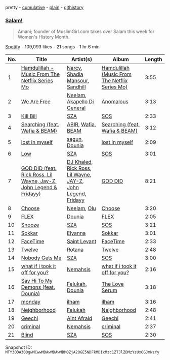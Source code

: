 pretty - [cumulative](/playlists/cumulative/37i9dQZF1DX38snDqzaVVW.md) - [plain](/playlists/plain/37i9dQZF1DX38snDqzaVVW) - [githistory](https://github.githistory.xyz/mackorone/spotify-playlist-archive/blob/main/playlists/plain/37i9dQZF1DX38snDqzaVVW)

### [Salam!](https://open.spotify.com/playlist/37i9dQZF1DX38snDqzaVVW)

> Amani; founder of MuslimGirl.com takes over Salam this week for Women's History Month.

[Spotify](https://open.spotify.com/user/spotify) - 109,093 likes - 21 songs - 1 hr 6 min

| No. | Title | Artist(s) | Album | Length |
|---|---|---|---|---|
| 1 | [Hamdulillah \- Music From The Netflix Series Mo](https://open.spotify.com/track/6X1aG6YCoSqsLPI7t56n4D) | [Narcy](https://open.spotify.com/artist/0dkcQCK8GjDBCGrjlUJhlg), [Shadia Mansour](https://open.spotify.com/artist/3PaRWHJX1nnmN4kffMGm93), [Sandhill](https://open.spotify.com/artist/0mREKS2VJxhULYPnh3C8s2) | [Hamdulillah \(Music From The Netflix Series Mo\)](https://open.spotify.com/album/0YnkmJkudVhAnOvHEHcBC0) | 3:55 |
| 2 | [We Are Free](https://open.spotify.com/track/60iw6Zx4Z38YQRFqxoJCXK) | [Neelam](https://open.spotify.com/artist/1p0c9Crh9k05s4Nr5XdEDK), [Akapello Di General](https://open.spotify.com/artist/4hhvAEAtrFQspxK4FyxGX0) | [Anomalous](https://open.spotify.com/album/0HNl3h7MklWOJIORQiMlWB) | 3:13 |
| 3 | [Kill Bill](https://open.spotify.com/track/1Qrg8KqiBpW07V7PNxwwwL) | [SZA](https://open.spotify.com/artist/7tYKF4w9nC0nq9CsPZTHyP) | [SOS](https://open.spotify.com/album/1nrVofqDRs7cpWXJ49qTnP) | 2:33 |
| 4 | [Searching \(feat\. Wafia & BEAM\)](https://open.spotify.com/track/1mJHsScnVxG4XghRhQf3C7) | [ABIR](https://open.spotify.com/artist/3QUOtWgmuxFyae4C0Q0thd), [Wafia](https://open.spotify.com/artist/0FL2d6iFFNAV3yBUbXjZ1U), [BEAM](https://open.spotify.com/artist/46MWeeHNVMYRIIofQBEX98) | [Searching \(feat\. Wafia & BEAM\)](https://open.spotify.com/album/1dRWtSvF8V7PqfC5kFu81e) | 3:12 |
| 5 | [lost in myself](https://open.spotify.com/track/2kDYMvqK1D0kpHAQfco5tP) | [sagun](https://open.spotify.com/artist/4YJkA3YshwZ8FwljpMW0II), [Dounia](https://open.spotify.com/artist/4fJsnm9CeDAPrwO4MAEToj) | [lost in myself](https://open.spotify.com/album/18Fn9EJ0GAiMnX8qN1gLER) | 2:09 |
| 6 | [Low](https://open.spotify.com/track/2GAhgAjOhEmItWLfgisyOn) | [SZA](https://open.spotify.com/artist/7tYKF4w9nC0nq9CsPZTHyP) | [SOS](https://open.spotify.com/album/07w0rG5TETcyihsEIZR3qG) | 3:01 |
| 7 | [GOD DID \(feat\. Rick Ross, Lil Wayne, Jay\-Z, John Legend & Fridayy\)](https://open.spotify.com/track/2sOj9vyd6yiss9W1IK6chU) | [DJ Khaled](https://open.spotify.com/artist/0QHgL1lAIqAw0HtD7YldmP), [Rick Ross](https://open.spotify.com/artist/1sBkRIssrMs1AbVkOJbc7a), [Lil Wayne](https://open.spotify.com/artist/55Aa2cqylxrFIXC767Z865), [JAY\-Z](https://open.spotify.com/artist/3nFkdlSjzX9mRTtwJOzDYB), [John Legend](https://open.spotify.com/artist/5y2Xq6xcjJb2jVM54GHK3t), [Fridayy](https://open.spotify.com/artist/7sP4SQ0WY6jfps1I19Ot7i) | [GOD DID](https://open.spotify.com/album/6NuGZnOc88LcZpEkJIbO50) | 8:21 |
| 8 | [Choose](https://open.spotify.com/track/587reHFUPbrSwF6ZK3Pavj) | [Neelam](https://open.spotify.com/artist/1p0c9Crh9k05s4Nr5XdEDK), [Olu](https://open.spotify.com/artist/23uPFhBQEAuCOk1feqqXOc) | [Choose](https://open.spotify.com/album/5ZMUDyOZEY8GG8J4g3KQKw) | 3:20 |
| 9 | [FLEX](https://open.spotify.com/track/6k9BR15JeFUibQu9AuNnru) | [Dounia](https://open.spotify.com/artist/4fJsnm9CeDAPrwO4MAEToj) | [FLEX](https://open.spotify.com/album/4ln810G6ehfnPXkVGCEcfe) | 2:05 |
| 10 | [Snooze](https://open.spotify.com/track/4iZ4pt7kvcaH6Yo8UoZ4s2) | [SZA](https://open.spotify.com/artist/7tYKF4w9nC0nq9CsPZTHyP) | [SOS](https://open.spotify.com/album/07w0rG5TETcyihsEIZR3qG) | 3:21 |
| 11 | [Sokkar](https://open.spotify.com/track/2BYTEkHsEa6BaFxvddYsee) | [Elyanna](https://open.spotify.com/artist/0jIWKlfmD4Ew7HeVVrq03g) | [Sokkar](https://open.spotify.com/album/3WANh1LW70HosSAYQxWfkd) | 3:01 |
| 12 | [FaceTime](https://open.spotify.com/track/0tBoaUMgYe6JuDHsTvVSpP) | [Saint Levant](https://open.spotify.com/artist/5ZZsFnpO7frU8h5xH1wtjT) | [FaceTime](https://open.spotify.com/album/4wACRe7PDRxyJCa1u4tNf7) | 2:33 |
| 13 | [Twelve](https://open.spotify.com/track/3fr2NOC3yBbxVM4KcqJBcK) | [Rotana](https://open.spotify.com/artist/71GNEpAyOatoAy5oo9Av1q) | [Twelve](https://open.spotify.com/album/1AFZIJkmFj6Di2wYT8hThy) | 2:48 |
| 14 | [Nobody Gets Me](https://open.spotify.com/track/5Y35SjAfXjjG0sFQ3KOxmm) | [SZA](https://open.spotify.com/artist/7tYKF4w9nC0nq9CsPZTHyP) | [SOS](https://open.spotify.com/album/07w0rG5TETcyihsEIZR3qG) | 3:00 |
| 15 | [what if i took it off for you?](https://open.spotify.com/track/72HyixZAVyNR3Ljiuumgyo) | [Nemahsis](https://open.spotify.com/artist/3IoGpeLyopeqGwiD4Nnt1f) | [what if i took it off for you?](https://open.spotify.com/album/5P7z9fzcQIrPe1KdONkcRM) | 2:16 |
| 16 | [Say Hi To My Demons \(feat\. Dounia\)](https://open.spotify.com/track/4wTuadp71TVNA0ylGRr3Zx) | [Felukah](https://open.spotify.com/artist/0nmukaO2zzwRPEevPJph1F), [Dounia](https://open.spotify.com/artist/4fJsnm9CeDAPrwO4MAEToj) | [The Love Serum](https://open.spotify.com/album/1R4vMVfVsHGXew87eDsZ4c) | 3:18 |
| 17 | [monday](https://open.spotify.com/track/4E8cPJyTAJGx8uqX84E8sN) | [ilham](https://open.spotify.com/artist/0r7PsZB4ePA6vHrW4agoGN) | [ilham](https://open.spotify.com/album/7mQl8hYhPUwtdyB4jwyO1w) | 3:16 |
| 18 | [Neighborhood](https://open.spotify.com/track/1MqxAzd8MOFxrMlu5Ixw4l) | [Felukah](https://open.spotify.com/artist/0nmukaO2zzwRPEevPJph1F) | [Neighborhood](https://open.spotify.com/album/6OYqRcMMr0B5XVUhzcgJZf) | 2:48 |
| 19 | [Geechi](https://open.spotify.com/track/59DWGzmpY4GzoPc9p13YBn) | [Aint Afraid](https://open.spotify.com/artist/1E6I6xhlNmVIgnDGkikmj5) | [Geechi](https://open.spotify.com/album/2cjHCIQlWaHUUgxVMs2nha) | 2:41 |
| 20 | [criminal](https://open.spotify.com/track/54eh7OUaAuHzuiQ7w4Neej) | [Nemahsis](https://open.spotify.com/artist/3IoGpeLyopeqGwiD4Nnt1f) | [criminal](https://open.spotify.com/album/0zAzLgKV4ir3BjGE2YHKv5) | 2:37 |
| 21 | [Blind](https://open.spotify.com/track/2CSRrnOEELmhpq8iaAi9cd) | [SZA](https://open.spotify.com/artist/7tYKF4w9nC0nq9CsPZTHyP) | [SOS](https://open.spotify.com/album/07w0rG5TETcyihsEIZR3qG) | 2:30 |

Snapshot ID: `MTY3ODA3ODgwMCwwMDAwMDAwMDM0ZjA2OGE5NDFkMDIxMzc1ZTJlZDMzYzUxOGJmNzYy`
